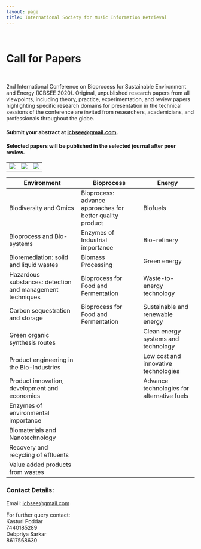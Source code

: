 ```yaml
---
layout: page
title: International Society for Music Information Retrieval
---
```


<br>

# Call for Papers
<br>

2nd International Conference on Bioprocess for Sustainable Environment and Energy (ICBSEE 2020). Original, unpublished research papers from all viewpoints, including theory, practice, experimentation, and review papers highlighting specific research domains for presentation in the technical sessions of the conference are invited from researchers, academicians, and professionals throughout the globe.

#### Submit your abstract at icbsee@gmail.com.

#### Selected papers will be published in the selected journal after peer review.

<table class = "jourlist">
    <tr>
        <td><img class = "jour" src = "https://sites.google.com/site/2018icbseecopy/_/rsrc/1535739313822/call-for-papers/biodeterioration%26biodegradation.png"></td>
        <td><img class = "jour" src = "https://sites.google.com/site/2018icbseecopy/_/rsrc/1579493398590/call-for-papers/SN.png"></td>
        <td><img class = "jour" src = "https://sites.google.com/site/2018icbseecopy/_/rsrc/1579493357743/call-for-papers/Enviromental%20science%20and%20pollution%20research.png"></td>
    </tr>
</table>

| Environment                                                                | Bioprocess     | Energy |
|-----------------------------------------------------------------------------|------------------------------------------------------------------------------|-----------------------------------------------------------------------------|
| Biodiversity and Omics | Bioprocess: advance approaches for better quality product | Biofuels |
| Bioprocess and Bio-systems | Enzymes of Industrial importance | Bio-refinery |
| Bioremediation: solid and liquid wastes | Biomass Processing | Green energy  |
| Hazardous substances: detection and management techniques | Bioprocess for Food and Fermentation | Waste-to-energy technology |
| Carbon sequestration and storage | Bioprocess for Food and Fermentation | Sustainable and renewable energy |
| Green organic synthesis routes |  | Clean energy systems and technology
| Product engineering in the Bio-Industries |  | Low cost and innovative technologies
| Product innovation, development and economics |  | Advance technologies for alternative fuels
| Enzymes of environmental importance |  |  |
| Biomaterials and Nanotechnology |  |  |
| Recovery and recycling of effluents |  |  |
| Value added products from wastes |  |  |



### Contact Details:                                                            

Email: icbsee@gmail.com

For further query contact: <br>
Kasturi Poddar <br>
7440185289 <br>
Debpriya Sarkar <br>
8617568630 <br>